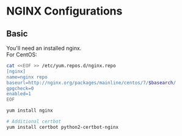 # NGINX Configurations

## Basic
You'll need an installed nginx.  
For CentOS:
```bash
cat <<EOF >> /etc/yum.repos.d/nginx.repo
[nginx]
name=nginx repo
baseurl=http://nginx.org/packages/mainline/centos/7/$basearch/
gpgcheck=0
enabled=1
EOF

yum install nginx

# Additional certbot
yum install certbot python2-certbot-nginx
```
